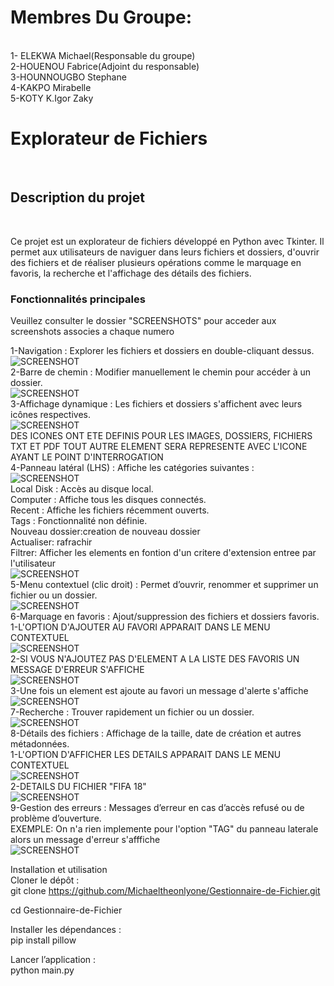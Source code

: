 <h1>Membres Du Groupe:</h1><br/>
1- ELEKWA Michael(Responsable du groupe)<br/>
2-HOUENOU Fabrice(Adjoint du responsable)<br/>
3-HOUNNOUGBO Stephane<br/>
4-KAKPO Mirabelle<br/>
5-KOTY K.Igor Zaky<br/>

<h1>Explorateur de Fichiers</h1> <br/>

<h2>Description du projet</h2><br/>

Ce projet est un explorateur de fichiers développé en Python avec Tkinter. Il permet aux utilisateurs de naviguer dans leurs fichiers et dossiers, d'ouvrir des fichiers et de réaliser plusieurs opérations comme le marquage en favoris, la recherche et l'affichage des détails des fichiers.<br/>

<h3>Fonctionnalités principales</h3>
Veuillez consulter le dossier "SCREENSHOTS" pour acceder aux screenshots associes a chaque numero

1-Navigation : Explorer les fichiers et dossiers en double-cliquant dessus.<br/> 
![SCREENSHOT](./SCREENSHOTS/1NAVIGATION.png)<br/>
2-Barre de chemin : Modifier manuellement le chemin pour accéder à un dossier.<br/>
![SCREENSHOT](./SCREENSHOTS/2BARREDECHEMININTERAGIBLE.png)<br/>
3-Affichage dynamique : Les fichiers et dossiers s'affichent avec leurs icônes respectives.<br/>
![SCREENSHOT](./SCREENSHOTS/3ICONES.png)<br/>
DES ICONES ONT ETE DEFINIS POUR LES IMAGES, DOSSIERS, FICHIERS TXT ET PDF TOUT AUTRE ELEMENT SERA REPRESENTE AVEC L'ICONE AYANT LE POINT D'INTERROGATION <br/>
4-Panneau latéral (LHS) : Affiche les catégories suivantes :<br/>
  ![SCREENSHOT](./SCREENSHOTS/4PANNNEAULATERAL.png)<br/>
  Local Disk : Accès au disque local.<br/>
  Computer : Affiche tous les disques connectés.<br/>
  Recent : Affiche les fichiers récemment ouverts.<br/>
  Tags : Fonctionnalité non définie.<br/>
  Nouveau dossier:creation de nouveau dossier<br/>
  Actualiser: rafrachir<br/>
  Filtrer: Afficher les elements en fontion d'un critere d'extension entree par l'utilisateur<br/>
  ![SCREENSHOT](./SCREENSHOTS/EXTENSION.png)<br/>
5-Menu contextuel (clic droit) : Permet d’ouvrir, renommer et supprimer un fichier ou un dossier.<br/>
 ![SCREENSHOT](./SCREENSHOTS/5MENUCONTEXTUEL.png)<br/>
6-Marquage en favoris : Ajout/suppression des fichiers et dossiers favoris.<br/>
    1-L'OPTION D'AJOUTER AU FAVORI APPARAIT DANS LE MENU CONTEXTUEL<br/>
     ![SCREENSHOT](./SCREENSHOTS/FAVORI1.png)<br/>
    2-SI VOUS N'AJOUTEZ PAS D'ELEMENT A LA LISTE DES FAVORIS UN MESSAGE D'ERREUR S'AFFICHE<br/>
    ![SCREENSHOT](./SCREENSHOTS/FAVORI2.png)<br/>
    3-Une fois un element est ajoute au favori un message d'alerte s'affiche<br/>
    ![SCREENSHOT](./SCREENSHOTS/FAVORI3.png)<br/>
7-Recherche : Trouver rapidement un fichier ou un dossier.<br/>
 ![SCREENSHOT](./SCREENSHOTS/7RECHERCHER.png)<br/>
8-Détails des fichiers : Affichage de la taille, date de création et autres métadonnées.<br/>
     1-L'OPTION D'AFFICHER LES DETAILS APPARAIT DANS LE MENU CONTEXTUEL<br/>
     ![SCREENSHOT](./SCREENSHOTS/DETAIL1.png)<br/>
     2-DETAILS DU FICHIER "FIFA 18"<br/>
     ![SCREENSHOT](./SCREENSHOTS/DETAIL2.png)<br/>
9-Gestion des erreurs : Messages d’erreur en cas d’accès refusé ou de problème d’ouverture.<br/>
     EXEMPLE: On n'a rien implemente pour l'option "TAG" du panneau laterale alors un message d'erreur s'afffiche<br/>
     ![SCREENSHOT](./SCREENSHOTS/9MESSAGED'ERREUR.png)<br/>

Installation et utilisation<br/>
Cloner le dépôt :<br/>
 git clone  https://github.com/Michaeltheonlyone/Gestionnaire-de-Fichier.git<br/>

 cd Gestionnaire-de-Fichier<br/>

Installer les dépendances :<br/>
 pip install pillow<br/>

Lancer l’application :<br/>
 python main.py<br/>
